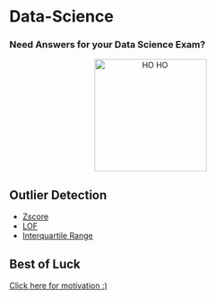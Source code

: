 # Data-Science

### Need Answers for your Data Science Exam?
<p align="center">
  <a href="https://docs.google.com/document/d/1Wu0Pk26T96kBO0UwqiPtH7nrmv_z_KTZjdsjn_IZX0k/edit?usp=sharing" target="_main"><img src="https://indianmemetemplates.com/wp-content/uploads/haan-mai-de-dunga-tu-tension-mat-le.jpg" alt="HO HO" height="200px"></a>
</p>

## Outlier Detection
- [Zscore](https://github.com/tb-rules10/Data-Science/blob/main/Outlier%20Detection/Zscore.py)
- [LOF](https://github.com/tb-rules10/Data-Science/blob/main/Outlier%20Detection/LOF.py)
- [Interquartile Range](https://github.com/tb-rules10/Data-Science/blob/main/Outlier%20Detection/IQR.py)



## Best of Luck
[Click here for motivation :)](https://indianmemetemplates.com/wp-content/uploads/Bhai-kya-kar-raha-hai-tu-1024x711.jpg)


